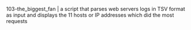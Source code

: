 103-the_biggest_fan | a script that parses web servers logs in TSV format as input and displays the 11 hosts or IP addresses which did the most requests
